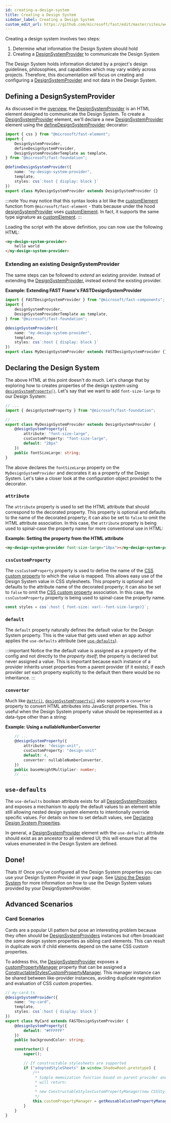 ```yaml
---
id: creating-a-design-system
title: Creating a Design System
sidebar_label: Creating a Design System
custom_edit_url: https://github.com/microsoft/fast/edit/master/sites/website/src/docs/design-systems/creating-a-design-system.md
---
```

Creating a design system involves two steps:
1. Determine what information the Design System should hold
2. Creating a [DesignSystemProvider](/docs/api/fast-foundation.designsystemprovider) to communicate the Design System

The Design System holds information dictated by a project's design guidelines, philosophies, and capabilities which may vary widely across projects. Therefore, this documentation will focus on creating and configuring a [DesignSystemProvider](/docs/api/fast-foundation.designsystemprovider) and not data in the Design System.

## Defining a DesignSystemProvider
As discussed in the [overview](/docs/design-systems/overview#the-designSystemProvider), the [DesignSystemProvider](/docs/api/fast-foundation.designsystemprovider) is an HTML element designed to communicate the Design System. To create a [DesignSystemProvider](/docs/api/fast-foundation.designsystemprovider) element, we'll declare a new [DesignSystemProvider](/docs/api/fast-foundation.designsystemprovider) element using the [defineDesignSystemProvider](/docs/api/fast-foundation.definedesignsystemprovider) decorator:

```ts
import { css } from "@microsoft/fast-element";
import {
    DesignSystemProvider,
    defineDesignSystemProvider,
    DesignSystemProviderTemplate as template,
} from "@microsoft/fast-foundation";

@defineDesignSystemProvider({
    name: "my-design-system-provider",
    template,
    styles: css`:host { display: block }`
})
export class MyDesignSystemProvider extends DesignSystemProvider {}
```
:::note
You may notice that this syntax looks a lot like the [customElement](/docs/api/fast-element.customelement) function from `@microsoft/fast-element` - thats because under the hood [designSystemProvider](/docs/api/fast-foundation.designsystemprovider) uses [customElement](/docs/api/fast-element.customelement). In fact, it supports the same type signature as [customElement](/docs/api/fast-element.customelement).
:::

Loading the script with the above definition, you can now use the following HTML:

```html
<my-design-system-provider>
    hello world
</my-design-system-provider>
```
### Extending an existing DesignSystemProvider
The same steps can be followed to *extend* an existing provider. Instead of extending the [DesignSystemProvider](/docs/api/fast-foundation.designsystemprovider), instead extend the existing provider.

**Example: Extending FAST Frame's FASTDesignSystemProvider**
```ts
import { FASTDesignSystemProvider } from "@microsoft/fast-components";
import {
    designSystemProvider,
    DesignSystemProviderTemplate as template,
} from "@microsoft/fast-foundation";

@designSystemProvider({
    name: "my-design-system-provider",
    template,
    styles: css`:host { display: block }`
})
export class MyDesignSystemProvider extends FASTDesignSystemProvider {}
```

## Declaring the Design System
The above HTML at this point doesn't do much. Let's change that by exploring how to creates properties of the design system using [`designSystemProperty()`](/docs/api/fast-foundation.designsystemproperty). Let's say that we want to add `font-size-large` to our Design System:

```ts
// ...
import { designSystemProperty } from "@microsoft/fast-foundation";

// ...
export class MyDesignSystemProvider extends DesignSystemProvider {
    @designSystemProperty({
        attribute: "font-size-large",
        cssCustomProperty: "font-size-large",
        default: "28px"
    })
    public fontSizeLarge: string;
}
```

The above declares the `fontSizeLarge` property on the `MyDesignSystemProvider` and decorates it as a property of the Design System. Let's take a closer look at the configuration object provided to the decorator.

### `attribute`
The `attribute` property is used to set the HTML attribute that should correspond to the decorated property. This property is optional and defaults to the name of the decorated property; it can also be set to `false` to omit the HTML attribute association. In this case, the `attribute` property is being used to spinal-case the property name for more conventional use in HTML:

**Example: Setting the property from the HTML attribute**
```html
<my-design-system-provider font-size-large="18px"></my-design-system-provider>
```

### `cssCustomProperty`
The `cssCustomProperty` property is used to define the name of the [CSS custom property](https://developer.mozilla.org/en-US/docs/Web/CSS/--*) to which the value is mapped. This allows easy use of the Design System value in CSS stylesheets. This property is optional and defaults to the attribute name of the decorated property; it can also be set to `false` to omit the [CSS custom property](https://developer.mozilla.org/en-US/docs/Web/CSS/--*) association. In this case, the `cssCustomProperty` property is being used to spinal-case the property name.

```ts
const styles = css`:host { font-size: var(--font-size-large)}`;
```
### `default`
The `default` property naturally defines the default value for the Design System property. This is the value that gets used when an app author applies the `use-defaults` attribute (see [`use-defaults`](#use-defaults)).

:::important
Notice the the default value is assigned as a property of the config and not directly to the *property itself*; the property is declared but never assigned a value. This is important because each instance of a provider inherits unset properties from a parent provider (if it exists); if each provider *set* each property explicitly to the default then there would be no inheritance.
:::

### `converter`
Much like [`@attr()`](/docs/api/fast-element.attr), [`designSystemProperty()`](/docs/api/fast-foundation.designsystemproperty) also supports a `converter` property to convert HTML attributes into JavaScript properties. This is useful when the Design System property value should be represented as a data-type other than a string:

**Example: Using a nullableNumberConverter**
```ts
    // ...
    @designSystemProperty({
        attribute: "design-unit",
        cssCustomProperty: "design-unit"
        default: 4,
        converter: nullableNumberConverter,
    })
    public baseHeightMultiplier: number;
    // ...
```

## `use-defaults`
The `use-defaults` boolean attribute exists for all [DesignSystemProviders](/docs/api/fast-foundation.designsystemprovider) and exposes a mechanism to apply the default values to an element while still allowing nested design system elements to intentionally override specific values. For details on how to set default values, see [Declaring Design System Properties](#declaring-the-design-system).

In general, a [DesignSystemProvider](/docs/api/fast-foundation.designsystemprovider) element with the `use-defaults` attribute should exist as an ancestor to all rendered UI; this will ensure that all the values enumerated in the Design System are defined.

## Done!
Thats it! Once you've configured all the Design System properties you can use your Design System Provider in your page. See [Using the Design System](/docs/design-systems/using-the-design-system) for more information on how to use the Design System values provided by your DesignSystemProvider.

## Advanced Scenarios
### Card Scenarios
Cards are a popular UI pattern but pose an interesting problem because they often *should* be [DesignSystemProviders](/docs/api/fast-foundation.designsystemprovider) instances but often broadcast the *same* design system properties as sibling card elements. This can result in duplicate work if child elements depend on the same CSS custom properties.

To address this, the [DesignSystemProvider](/docs/api/fast-foundation.designsystemprovider) exposes a [customPropertyManager](/docs/api/fast-foundation.designsystemprovider.custompropertymanager) property that can be assigned a [ConstructableStylesCustomPropertyManager](/docs/api/fast-foundation.constructablestylescustompropertymanager). This manager instance can be shared between like-provider instances, avoiding duplicate registration and evaluation of CSS custom properties.

```ts
// my-card.ts
@designSystemProvider({
    name: "my-card",
    template,
    styles: css`:host { display: block }`
})
export class MyCard extends FASTDesignSystemProvider {
    @designSystemProperty({
        default: "#FFFFFF"
    })
    public backgroundColor: string;

    constructor() {
        super();

        // If constructable stylesheets are supported
        if ("adoptedStyleSheets" in window.ShadowRoot.prototype) {
            /**
             * Simple memoization function based on parent provider and current background color. In non-memoized cases,
             * will return:
             * 
             * new ConstructableStylesCustomPropertyManager(new CSSStyleSheet())
             */
            this.customPropertyManager = getReusableCustomPropertyManager(this.provider, this.backgroundColor)
        }
    }
}
```
